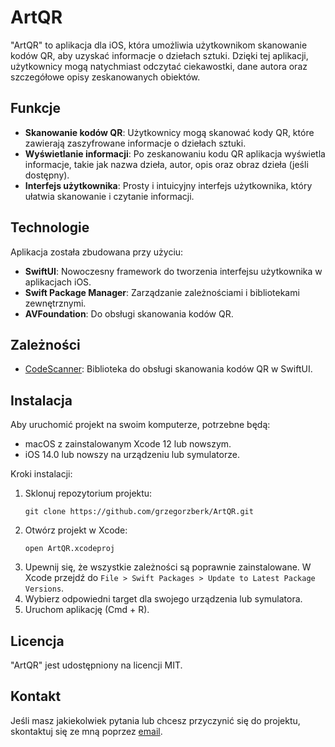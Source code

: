 # ArtQR

"ArtQR" to aplikacja dla iOS, która umożliwia użytkownikom skanowanie kodów QR, aby uzyskać informacje o dziełach sztuki. Dzięki tej aplikacji, użytkownicy mogą natychmiast odczytać ciekawostki, dane autora oraz szczegółowe opisy zeskanowanych obiektów.

## Funkcje

- **Skanowanie kodów QR**: Użytkownicy mogą skanować kody QR, które zawierają zaszyfrowane informacje o dziełach sztuki.
- **Wyświetlanie informacji**: Po zeskanowaniu kodu QR aplikacja wyświetla informacje, takie jak nazwa dzieła, autor, opis oraz obraz dzieła (jeśli dostępny).
- **Interfejs użytkownika**: Prosty i intuicyjny interfejs użytkownika, który ułatwia skanowanie i czytanie informacji.

## Technologie

Aplikacja została zbudowana przy użyciu:

- **SwiftUI**: Nowoczesny framework do tworzenia interfejsu użytkownika w aplikacjach iOS.
- **Swift Package Manager**: Zarządzanie zależnościami i bibliotekami zewnętrznymi.
- **AVFoundation**: Do obsługi skanowania kodów QR.

## Zależności

- [CodeScanner](https://github.com/twostraws/CodeScanner): Biblioteka do obsługi skanowania kodów QR w SwiftUI.

## Instalacja

Aby uruchomić projekt na swoim komputerze, potrzebne będą:

- macOS z zainstalowanym Xcode 12 lub nowszym.
- iOS 14.0 lub nowszy na urządzeniu lub symulatorze.

Kroki instalacji:

1. Sklonuj repozytorium projektu:
    ```
    git clone https://github.com/grzegorzberk/ArtQR.git
    ```
2. Otwórz projekt w Xcode:
    ```
    open ArtQR.xcodeproj
    ```
3. Upewnij się, że wszystkie zależności są poprawnie zainstalowane. W Xcode przejdź do `File > Swift Packages > Update to Latest Package Versions`.
4. Wybierz odpowiedni target dla swojego urządzenia lub symulatora.
5. Uruchom aplikację (Cmd + R).

## Licencja

"ArtQR" jest udostępniony na licencji MIT.

## Kontakt

Jeśli masz jakiekolwiek pytania lub chcesz przyczynić się do projektu, skontaktuj się ze mną poprzez [email](mailto:grzegorzberk70@gmail.com).
